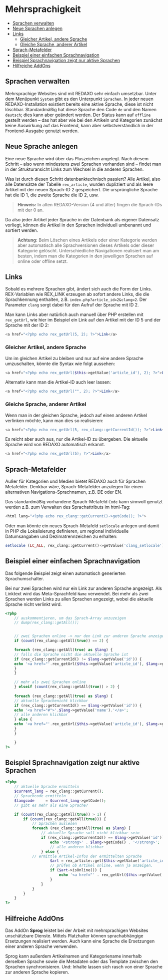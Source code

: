 # Mehrsprachigkeit

- [Sprachen verwalten](#sprachen-verwalten)
- [Neue Sprachen anlegen](#neue-sprachen-anlegen)
- [Links](#links)
  - [Gleicher Artikel, andere Sprache](#gleicher-artikel-andere-sprache)
  - [Gleiche Sprache, anderer Artikel](#gleiche-sprache-anderer-artikel)
- [Sprach-Metafelder](#sprach-metafelder)
- [Beispiel einer einfachen Sprachnavigation](#beispiel-sprachnavigation)
- [Beispiel Sprachnavigation zeigt nur aktive Sprachen](#beispiel-nuronline)
- [Hilfreiche AddOns](#hilfreiche-addons)
 
<a name="sprachen-verwalten"></a>

## Sprachen verwalten

Mehrsprachige Websites sind mit REDAXO sehr einfach umsetzbar. Unter dem Menüpunkt `System` gibt es den Unterpunkt `Sprachen`. In jeder neuen REDAXO-Installation existiert bereits eine aktive Sprache, diese ist nicht löschbar. Standardmäßig hat diese Sprache den Code `de` und den Namen `deutsch`; dies kann aber geändert werden. Der Status kann auf `offline` gestellt werden – das hat aber wie bei den Artikeln und Kategorien zunächst keine Auswirkung auf das Frontend, kann aber selbstverständlich in der Frontend-Ausgabe genutzt werden.

<a name="neue-sprache-anlegen"></a>

## Neue Sprache anlegen

Eine neue Sprache wird über das Pluszeichen angelegt. Nach diesem Schritt – also wenn mindestens zwei Sprachen vorhanden sind – findet man in der Strukturansicht Links zum Wechsel in die anderen Sprachen.

Was ist durch diesen Schritt datenbanktechnisch passiert? Alle Artikel, also  alle Datensätze der Tabelle `rex_article`, wurden dupliziert und als leere Artikel mit der neuen Sprach-ID 2 gespeichert. Die ursprüngliche Sprache hat die ID 1, die zweite Sprache die ID 2, usw.

> **Hinweis:** In alten REDAXO-Version (4 und älter) fingen die Sprach-IDs mit der 0 an.

Da also jeder Artikel jeder Sprache in der Datenbank als eigener Datensatz vorliegt, können die Artikel in den Sprachen individuell umbenannt und sortiert werden.

> **Achtung:** Beim Löschen eines Artikels oder einer Kategorie werden aber automatisch alle Sprachversionen dieses Artikels oder dieser Kategorie gelöscht. Unterschiedliche Navigationen realisiert man am besten, indem man die Kategorien in den jeweiligen Sprachen auf online oder offline setzt.

<a name="links"></a>

## Links

Sobald es mehrere Sprachen gibt, ändert sich auch die Form der Links. REX-Variablen wie REX_LINK erzeugen ab sofort andere Links, die die Sprachkennung enthalten, z.B. `index.php?article_id=2&clang=2`. Der Parameter `clang` sorgt dabei für den Aufruf der Sprache mit ID 2.

Man kann Links aber natürlich auch manuell über PHP erstellen mit `rex_getUrl`, wie hier im Beispiel ein Link auf den Artikel mit der ID 5 und der Sprache mit der ID 2:

```php
<a href="<?php echo rex_getUrl(5, 2); ?>">Link</a>
```

<a name="gleicher-artikel-andere-sprache"></a>

### Gleicher Artikel, andere Sprache

Um im gleichen Artikel zu bleiben und nur auf eine andere Sprache umzuschalten, könnte die Syntax wie folgt aussehen:

```php
<a href="<?php echo rex_getUrl($this->getValue('article_id'), 2); ?>">Link</a>
```

Alternativ kann man die Artikel-ID auch leer lassen:

```php
<a href="<?php echo rex_getUrl("", 2); ?>">Link</a>
```

<a name="gleiche-sprache-anderer-artikel"></a>

### Gleiche Sprache, anderer Artikel

Wenn man in der gleichen Sprache, jedoch auf einen anderen Artikel
verlinken möchte, kann man dies so realisieren:

```php
<a href="<?php echo rex_getUrl(5, rex_clang::getCurrentId()); ?>">Link</a>
```

Es reicht aber auch aus, nur die Artikel-ID zu übergeben. Die aktuelle Sprache wird von REDAXO automatisch erkannt.

```php
<a href="<?php echo rex_getUrl(5); ?>">Link</a>
```

<a name="sprach-metafelder"></a>

## Sprach-Metafelder

Außer für Kategorien und Medien bietet REDAXO auch für Sprachen Metafelder. Denkbar wäre, Sprach-Metafelder anzulegen für einen alternativen Navigations-Sprachnamen, z.B. DE oder EN.

Das standardmäßig vorhandene Sprach-Metafeld `Code` kann sinnvoll genutzt werden z.B. zum Verwalten des Sprachattributs im html-Tag:

```php
<html lang="<?php echo rex_clang::getCurrent()->getCode(); ?>">
```

Oder man könnte ein neues Sprach-Metafeld `setlocale` anlegen und damit in PHP die Lokalisierung definieren, um regional individuelle Datumsangaben und Dezimatrennzeichen zu erhalten:

```php
setlocale (LC_ALL, rex_clang::getCurrent()->getValue('clang_setlocale'));
```

<a name="beispiel-sprachnavigation"></a>

## Beispiel einer einfachen Sprachnavigation

Das folgende Beispiel zeigt einen automatisch generierten Sprachumschalter.

Bei nur zwei Sprachen wird nur ein Link zur anderen Sprache angezeigt. Als Linktext wird das Meta-Sprachfeld `Name` verwendet. Bei mehr als zwei Sprachen werden Links zu allen Sprachen angezeigt, wobei die aktuelle Sprache nicht verlinkt wird.

```php
<?php
    // auskommentieren, um das Sprach-Array anzuzeigen
    // dump(rex_clang::getAll());


    // zwei Sprachen online -> nur den Link zur anderen Sprache anzeigen
    if (count(rex_clang::getAll(true)) == 2) {

    foreach (rex_clang::getAll(true) as $lang) {
    // falls die Sprache nicht die aktuelle Sprache ist
    if (rex_clang::getCurrentId() != $lang->getValue('id')) {
    echo '<a href="'.rex_getUrl($this->getValue('article_id'), $lang->getValue('id')).'">'.$lang->getValue('code').'</a>';
    }
    }

    // mehr als zwei Sprachen online
    } elseif (count(rex_clang::getAll(true)) > 2) {
    
    foreach (rex_clang::getAll(true) as $lang) {
    // aktuelle Sprachenicht klickbar
    if (rex_clang::getCurrentId() == $lang->getValue('id')) {
    echo '<a href="#">'.$lang->getValue('name').'</a>';
    // alle anderen klickbar
    } else {
    echo '<a href="'.rex_getUrl($this->getValue('article_id'), $lang->getValue('id')).'">'.$lang->getValue('name').'</a>';
    }
    }

    }
?>
```

<a name="beispiel-nuronline"></a>

## Beispiel Sprachnavigation zeigt nur aktive Sprachen

```php
<?php
    // aktuelle Sprache ermitteln
    $current_lang = rex_clang::getCurrent();
    // Sprachcode ermitteln
    $langcode     = $current_lang->getCode();
    // gibt es mehr als eine Sprache?

    if (count(rex_clang::getAll(true)) > 1) {
        if (count(rex_clang::getAll(true))) {
            // Sprachen auslesen
            foreach (rex_clang::getAll(true) as $lang) {
                // aktuelle Sprache soll nicht klickbar sein
                if (rex_clang::getCurrentId() == $lang->getValue('id')) {
                    echo '<strong>' . $lang->getCode() . '</strong>';
                    // alle anderen klickbar
                } else {
            // ermittle Artikel-Infos der ermittelten Sprache
                    $art = rex_article::get($this->getValue('article_id'), $lang->getValue('id'));
                    // prüfen ob Artikel online, wenn ja anzeigen.
                    if ($art->isOnline()) {
                        echo '<a href="' . rex_getUrl($this->getValue('article_id'), $lang->getValue('id')) . '">' . $lang->getCode() . '</a>';
                    }
                }
            }
        }
    }
?>
```

<a name="hilfreiche-addons"></a>

## Hilfreiche AddOns

Das AddOn **Sprog** leistet bei der Arbeit mit mehrsprachigen Websites unschätzbare Dienste. Mittels Platzhalter können sprachabhängige Ersetzungen realisiert werden. Auch kann eine Sprache die Ersetzungen einer anderen Sprache verwenden.

Sprog kann außerdem Artikelnamen und Kategoriename innerhalb derselben Sprache sowie die Metadaten oder das Template zwischen den Sprachen synchronisieren. Und: Inhalte lassen sich rasch von einer Sprache zur anderen Sprache kopieren.

